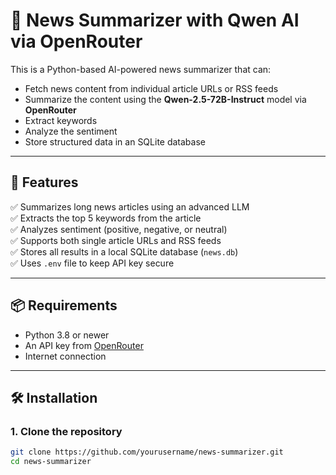 # 📰 News Summarizer with Qwen AI via OpenRouter

This is a Python-based AI-powered news summarizer that can:
- Fetch news content from individual article URLs or RSS feeds
- Summarize the content using the **Qwen-2.5-72B-Instruct** model via **OpenRouter**
- Extract keywords
- Analyze the sentiment
- Store structured data in an SQLite database

---

## 🔧 Features

✅ Summarizes long news articles using an advanced LLM  
✅ Extracts the top 5 keywords from the article  
✅ Analyzes sentiment (positive, negative, or neutral)  
✅ Supports both single article URLs and RSS feeds  
✅ Stores all results in a local SQLite database (`news.db`)  
✅ Uses `.env` file to keep API key secure  

---

## 📦 Requirements

- Python 3.8 or newer
- An API key from [OpenRouter](https://openrouter.ai/)
- Internet connection

---

## 🛠 Installation

### 1. Clone the repository
```bash
git clone https://github.com/yourusername/news-summarizer.git
cd news-summarizer
